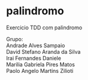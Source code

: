 # palindromo
Exercicio TDD com palindromo

Grupo:\
Andrade Alves Sampaio\
David Stefano Aranda da Silva\
Irai Fernandes Daniele\
Marilia Gabriela Pires Matos\
Paolo Angelo Martins Zilioti

